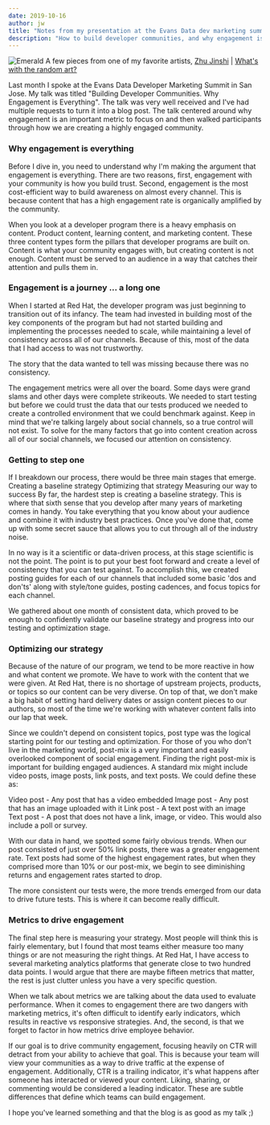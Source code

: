 ```yaml
---
date: 2019-10-16
author: jw
title: "Notes from my presentation at the Evans Data dev marketing summit"
description: "How to build developer communities, and why engagement is everything -notes from my talk at the Evans Data Developer Marketing Summit"
---
```

![Emerald](img/Zhu_Jinshi_site_art.png "Art by Zhu Jinshi")
<span class="heroart">A few pieces from one of my favorite artists, <a href="https://www.artsy.net/artist/zhu-jinshi">Zhu Jinshi</a> | <a href="../about#whats-with-the-random-art">What's with the random art?</a></span>


Last month I spoke at the Evans Data Developer Marketing Summit in San Jose. My talk was titled "Building Developer Communities. Why Engagement is Everything". The talk was very well received and I've had multiple requests to turn it into a blog post. The talk centered around why engagement is an important metric to focus on and then walked participants through how we are creating a highly engaged community. 

<h3>Why engagement is everything</h3>
Before I dive in, you need to understand why I'm making the argument that engagement is everything. There are two reasons, first, engagement with your community is how you build trust. Second, engagement is the most cost-efficient way to build awareness on almost every channel. This is because content that has a high engagement rate is organically amplified by the community. 

When you look at a developer program there is a heavy emphasis on content. Product content, learning content, and marketing content. These three content types form the pillars that developer programs are built on. Content is what your community engages with, but creating content is not enough. Content must be served to an audience in a way that catches their attention and pulls them in. 

<h3>Engagement is a journey ... a long one</h3>
When I started at Red Hat, the developer program was just beginning to transition out of its infancy. The team had invested in building most of the key components of the program but had not started building and implementing the processes needed to scale, while maintaining a level of consistency across all of our channels. Because of this, most of the data that I had access to was not trustworthy. 

The story that the data wanted to tell was missing because there was no consistency.

The engagement metrics were all over the board. Some days were grand slams and other days were complete strikeouts. We needed to start testing but before we could trust the data that our tests produced we needed to create a controlled environment that we could benchmark against. Keep in mind that we're talking largely about social channels, so a true control will not exist. To solve for the many factors that go into content creation across all of our social channels, we focused our attention on consistency. 

<h3>Getting to step one</h3>
If I breakdown our process, there would be three main stages that emerge. 
Creating a baseline strategy
Optimizing that strategy
Measuring our way to success
By far, the hardest step is creating a baseline strategy. This is where that sixth sense that you develop after many years of marketing comes in handy. You take everything that you know about your audience and combine it with industry best practices. Once you've done that, come up with some secret sauce that allows you to cut through all of the industry noise. 

In no way is it a scientific or data-driven process, at this stage scientific is not the point. The point is to put your best foot forward and create a level of consistency that you can test against. To accomplish this, we created posting guides for each of our channels that included some basic 'dos and don'ts' along with style/tone guides, posting cadences, and focus topics for each channel.

We gathered about one month of consistent data, which proved to be enough to confidently validate our baseline strategy and progress into our testing and optimization stage. 

<h3>Optimizing our strategy</h3>
Because of the nature of our program, we tend to be more reactive in how and what content we promote. We have to work with the content that we were given. At Red Hat, there is no shortage of upstream projects, products, or topics so our content can be very diverse. On top of that, we don't make a big habit of setting hard delivery dates or assign content pieces to our authors, so most of the time we're working with whatever content falls into our lap that week. 

Since we couldn't depend on consistent topics, post type was the logical starting point for our testing and optimization. For those of you who don't live in the marketing world, post-mix is a very important and easily overlooked component of social engagement. Finding the right post-mix is important for building engaged audiences. A standard mix might include video posts, image posts, link posts, and text posts. We could define these as:

Video post - Any post that has a video embedded
Image post - Any post that has an image uploaded with it
Link post - A text post with an image
Text post - A post that does not have a link, image, or video. This would also include a poll or survey. 

With our data in hand, we spotted some fairly obvious trends. When our post consisted of just over 50% link posts, there was a greater engagement rate. Text posts had some of the highest engagement rates, but when they comprised more than 10% or our post-mix, we begin to see diminishing returns and engagement rates started to drop. 

The more consistent our tests were, the more trends emerged from our data to drive future tests. This is where it can become really difficult.

<h3>Metrics to drive engagement</h3>
The final step here is measuring your strategy. Most people will think this is fairly elementary, but I found that most teams either measure too many things or are not measuring the right things. At Red Hat, I have access to several marketing analytics platforms that generate close to two hundred data points. I would argue that there are maybe fifteen metrics that matter, the rest is just clutter unless you have a very specific question. 

When we talk about metrics we are talking about the data used to evaluate performance. When it comes to engagement there are two dangers with marketing metrics, it's often difficult to identify early indicators, which results in reactive vs responsive strategies. And, the second, is that we forget to factor in how metrics drive employee behavior. 

If our goal is to drive community engagement, focusing heavily on CTR will detract from your ability to achieve that goal. This is because your team will view your communities as a way to drive traffic at the expense of engagement. Additionally, CTR is a trailing indicator, it's what happens after someone has interacted or viewed your content. Liking, sharing, or commenting would be considered a leading indicator. These are subtle differences that define which teams can build engagement.

I hope you've learned something and that the blog is as good as my talk ;) 




